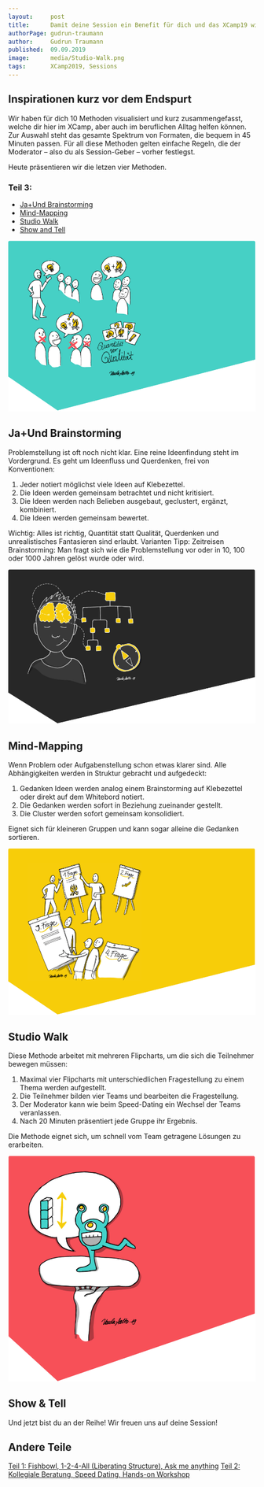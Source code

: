 ```yaml
---
layout:     post
title:      Damit deine Session ein Benefit für dich und das XCamp19 wird (Teil 3)
authorPage: gudrun-traumann
author:     Gudrun Traumann
published:  09.09.2019
image:      media/Studio-Walk.png
tags:       XCamp2019, Sessions
---
```


## Inspirationen kurz vor dem Endspurt
Wir haben für dich 10 Methoden visualisiert und kurz zusammengefasst, welche dir hier im XCamp, aber auch im beruflichen Alltag helfen können. Zur Auswahl steht das gesamte Spektrum von Formaten, die bequem in 45 Minuten passen. Für all diese Methoden gelten einfache Regeln, die der Moderator – also du als Session-Geber – vorher festlegst.

Heute präsentieren wir die letzen vier Methoden.

<!--more-->

### Teil 3:

- [Ja+Und Brainstorming](#ja-und-brainstorming)
- [Mind-Mapping](#mind-mapping)
- [Studio Walk](#studio-walk)
- [Show and Tell](#show-and-tell)


<a name="ja-und-brainstorming"></a>
![Ja+Und Brainstorming](/media/Ja-Und-Brainstorming.png)

## Ja+Und Brainstorming
Problemstellung ist oft noch nicht klar. Eine reine Ideenfindung steht im Vordergrund. Es geht um Ideenfluss und Querdenken, frei von Konventionen:

1. Jeder notiert möglichst viele Ideen auf Klebezettel.
1. Die Ideen werden gemeinsam betrachtet und nicht kritisiert.
1. Die Ideen werden nach Belieben ausgebaut, geclustert, ergänzt, kombiniert.
1. Die Ideen werden gemeinsam bewertet.

Wichtig: Alles ist richtig, Quantität statt Qualität, Querdenken und unrealistisches Fantasieren sind erlaubt. Varianten Tipp: Zeitreisen Brainstorming: Man fragt sich wie die Problemstellung vor oder in 10, 100 oder 1000 Jahren gelöst wurde oder wird.


<a name="mind-mapping"></a>
![Mind-Mapping](/media/Mind-Mapping.png)

## Mind-Mapping
Wenn Problem oder Aufgabenstellung schon etwas klarer sind. Alle Abhängigkeiten werden in Struktur gebracht und aufgedeckt:

1. Gedanken Ideen werden analog einem Brainstorming auf Klebezettel oder direkt auf dem Whitebord notiert.
1. Die Gedanken werden sofort in Beziehung zueinander gestellt.
1. Die Cluster werden sofort gemeinsam konsolidiert.

Eignet sich für kleineren Gruppen und kann sogar alleine die Gedanken sortieren.


<a name="studio-walk"></a>
![Studio Walk](/media/Studio-Walk.png)

## Studio Walk
Diese Methode arbeitet mit mehreren Flipcharts, um die sich die Teilnehmer bewegen müssen:

1. Maximal vier Flipcharts mit unterschiedlichen Fragestellung zu einem Thema werden aufgestellt.
1. Die Teilnehmer bilden vier Teams und bearbeiten die Fragestellung.
1. Der Moderator kann wie beim Speed-Dating ein Wechsel der Teams veranlassen.
1. Nach 20 Minuten präsentiert jede Gruppe ihr Ergebnis.

Die Methode eignet sich, um schnell vom Team getragene Lösungen zu erarbeiten.


<a name="show-and-tell"></a>
![Show & Tell](/media/Show-and-Tell.png)

## Show & Tell

Und jetzt bist du an der Reihe! Wir freuen uns auf deine Session!

## Andere Teile

[Teil 1: Fishbowl, 1-2-4-All (Liberating Structure), Ask me anything](blog/2019-09-09-damit-deine-session-ein-benefit-fuer-dich-und-das-xcamp19-wird-2)
[Teil 2: Kollegiale Beratung, Speed Dating, Hands-on Workshop](blog/2019-09-09-damit-deine-session-ein-benefit-fuer-dich-und-das-xcamp19-wird-2-2)
